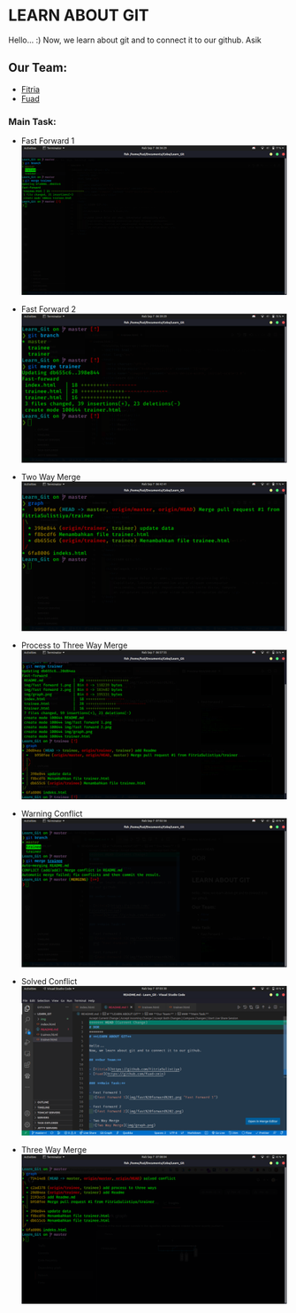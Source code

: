 # **LEARN ABOUT GIT**

Hello... :)
Now, we learn about git and to connect it to our github. Asik

## **Our Team:**

- [Fitria](https://github.com/FitriaSulistiya)
- [Fuad](https://github.com/fuad-zein)

### **Main Task:**

- Fast Forward 1
  ![Fast Forward 1](img/fast%20forward%201.png "Fast Forward 1")

- Fast Forward 2
  ![Fast Forward 2](img/fast%20forward%202.png)

- Two Way Merge
  ![Two Way Merge](img/graph.png)

- Process to Three Way Merge
  ![Process to Three Way Merge](img/proses%20graph.png)

- Warning Conflict
  ![Warning Conflict](img/Warning%20Conflict%20in%20Command%20Line.png)

- Solved Conflict
  ![Solved Conflict](/img/Conflict.png)

- Three Way Merge
  ![Three Way Merge](/img/three%20way%20merge.png)
